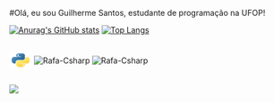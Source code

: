 #Olá, eu sou Guilherme Santos, estudante de programação na UFOP!
<div>

[![Anurag's GitHub stats](https://github-readme-stats.vercel.app/api?username=devYaksha)](https://github.com/anuraghazra/github-readme-stats)
  [![Top Langs](https://github-readme-stats.vercel.app/api/top-langs/?username=devYaksaha)](https://github.com/anuraghazra/github-readme-stats)
<div>
  

<div style="display: inline_block"><br>

  <img align="center" alt="Rafa-Python" height="30" width="40" src="https://raw.githubusercontent.com/devicons/devicon/master/icons/python/python-original.svg">
  <img align="center" alt="Rafa-Csharp" height="30" width="40" src="https://cdn-icons-png.flaticon.com/512/6132/6132222.png">
  <img align="center" alt="Rafa-Csharp" height="30" width="40" src="https://cdn.icon-icons.com/icons2/2415/PNG/512/c_original_logo_icon_146611.png">

</div>
  
  ##
 
<div> 
 <a href="https://discord.gg/wagxzStdcR" target="_blank"><img src="https://img.shields.io/badge/Discord-7289DA?style=for-the-badge&logo=discord&logoColor=white" target="_blank"></a> 
</div>
